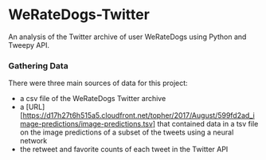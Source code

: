 # WeRateDogs-Twitter

An analysis of the Twitter archive of user WeRateDogs using Python and Tweepy API. 

### Gathering Data

There were three main sources of data for this project:
* a csv file of the WeRateDogs Twitter archive
* a [URL][https://d17h27t6h515a5.cloudfront.net/topher/2017/August/599fd2ad_image-predictions/image-predictions.tsv] that contained data in a tsv file on the image predictions of a subset of the tweets using a neural network
* the retweet and favorite counts of each tweet in the Twitter API
